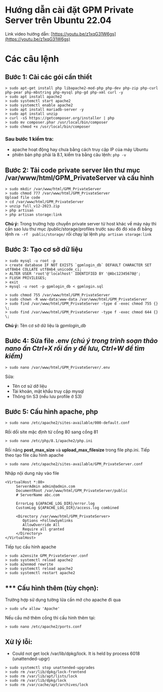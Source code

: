 # Hướng dẫn cài đặt GPM Private Server trên Ubuntu 22.04
Link video hướng dẫn: [https://youtu.be/z1xqG31W6gs](https://youtu.be/z1xqG31W6gs)

# Các câu lệnh
## Bước 1: Cài các gói cần thiết
```
> sudo apt-get install php libapache2-mod-php php-dev php-zip php-curl php-pear php-mbstring php-mysql php-gd php-xml curl -y
> sudo apt install apache2
> sudo systemctl start apache2
> sudo systemctl enable apache2
> sudo apt install mariadb-server -y
> sudo apt install unzip
> curl -sS https://getcomposer.org/installer | php
> sudo mv composer.phar /usr/local/bin/composer
> sudo chmod +x /usr/local/bin/composer
```
### Sau bước 1 kiểm tra:
- apache hoạt động hay chưa bằng cách truy cập IP của máy Ubuntu
- phiên bản php phải là 8.1, kiểm tra bằng câu lệnh: `php -v`

## Bước 2: Tải code private server lên thư mục /var/www/html/GPM_PrivateServer và cấu hình
```
> sudo mkdir /var/www/html/GPM_PrivateServer
> sudo chmod 777 /var/www/html/GPM_PrivateServer
Upload file code
> cd /var/www/html/GPM_PrivateServer
> unzip full_v12-2023.zip
> php artisan
> php artisan storage:link
```
**Chú ý:** Trong trường hợp chuyển private server từ host khác về máy này thì cần sao lưu thư mục /public/storage/profiles trước sau đó đó xóa đi bằng lệnh `rm -rf  public/storage/` rồi chạy lại lệnh `php artisan storage:link`

## Bước 3: Tạo cơ sở dữ liệu
```
> sudo mysql -u root -p
> create database IF NOT EXISTS `gpmlogin_db` DEFAULT CHARACTER SET utf8mb4 COLLATE utf8mb4_unicode_ci;
> ALTER USER 'root'@'localhost' IDENTIFIED BY '@Abc12345678@';
> FLUSH PRIVILEGES;
> exit
> mysql -u root -p gpmlogin_db < gpmlogin.sql

> sudo chmod 755 /var/www/html/GPM_PrivateServer
> sudo chown -R www-data:www-data /var/www/html/GPM_PrivateServer
> sudo find /var/www/html/GPM_PrivateServer -type d -exec chmod 755 {} \;
> sudo find /var/www/html/GPM_PrivateServer -type f -exec chmod 644 {} \;
```
**Chú ý:** Tên cơ sở dữ liệu là *gpmlogin_db*

## Bước 4: Sửa file .env *(chú ý trong trình soạn thảo nano ấn Ctrl+X rồi ấn y để lưu, Ctrl+W để tìm kiếm)*
```
> sudo nano /var/www/html/GPM_PrivateServer/.env
```
Sửa: 
- Tên cơ sử dỡ liệu
- Tài khoản, mật khẩu truy cập mysql
- Thông tin S3 (nếu lưu profile ở S3)

## Bước 5: Cấu hình apache, php
```
> sudo nano /etc/apache2/sites-available/000-default.conf
```
Rồi dổi site mặc định từ cổng 80 sang cổng 81
```
> sudo nano /etc/php/8.1/apache2/php.ini
```
Rồi nâng **post_max_size** và **upload_max_filesize** trong file php.ini.
Tiếp theo tạo file cấu hình apache
```
> sudo nano /etc/apache2/sites-available/GPM_PrivateServer.conf
```
Nhập nội dung này vào file
```
<VirtualHost *:80>
     ServerAdmin admin@admin.com
     DocumentRoot /var/www/html/GPM_PrivateServer/public
     # ServerName abc.com

     ErrorLog ${APACHE_LOG_DIR}/error.log
     CustomLog ${APACHE_LOG_DIR}/access.log combined

     <Directory /var/www/html/GPM_PrivateServer>
        Options +FollowSymlinks
        AllowOverride All
        Require all granted
     </Directory>
</VirtualHost>
```
Tiếp tục cấu hình apache
```
> sudo a2ensite GPM_PrivateServer.conf
> sudo systemctl reload apache2
> sudo a2enmod rewrite
> sudo systemctl reload apache2
> sudo systemctl restart apache2
```

## *** Cấu hình thêm (tùy chọn):
Trường hợp sử dụng tường lửa cần mở cho apache đi qua
```
> sudo ufw allow 'Apache'
```

Nếu cầu mở thêm cổng thì cấu hình thêm tại:
```
> sudo nano /etc/apache2/ports.conf
```

## Xử lý lỗi:
- Could not get lock /var/lib/dpkg/lock. It is held by process 6018 (unattended-upgr)
```
> sudo systemctl stop unattended-upgrades
> sudo rm /var/lib/dpkg/lock-frontend
> sudo rm /var/lib/apt/lists/lock
> sudo rm /var/lib/dpkg/lock
> sudo rm /var/cache/apt/archives/lock
```
